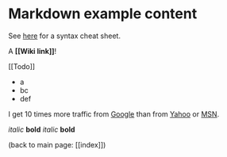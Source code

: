 
# Markdown example content #

See [here](http://daringfireball.net/projects/markdown/dingus) for a syntax cheat sheet.

A **[[Wiki link]]**!

[[Todo]]

* a
* bc
* def

I get 10 times more traffic from [Google][] than from
[Yahoo][] or [MSN][].

  [google]: http://google.com/        "Google"
  [yahoo]:  http://search.yahoo.com/  "Yahoo Search"
  [msn]:    http://search.msn.com/    "MSN Search"

*italic*   **bold**
_italic_   __bold__


(back to main page: [[index]])
